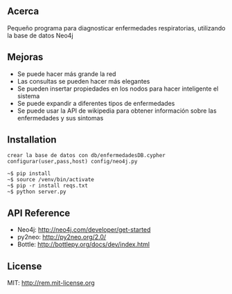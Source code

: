 ## Acerca

Pequeño programa para diagnosticar enfermedades respiratorias, utilizando la base de datos Neo4j

## Mejoras

- Se puede hacer más grande la red
- Las consultas se pueden hacer más elegantes
- Se pueden insertar propiedades en los nodos para hacer inteligente el sistema
- Se puede expandir a diferentes tipos de enfermedades
- Se puede usar la API de wikipedia para obtener información sobre las enfermedades y sus sintomas

## Installation

	crear la base de datos con db/enfermedadesDB.cypher
	configurar(user,pass,host) config/neo4j.py

	~$ pip install 
	~$ source /venv/bin/activate
  	~$ pip -r install reqs.txt
  	~$ python server.py

## API Reference

- Neo4j: http://neo4j.com/developer/get-started
- py2neo: http://py2neo.org/2.0/
- Bottle: http://bottlepy.org/docs/dev/index.html

## License
MIT: http://rem.mit-license.org
